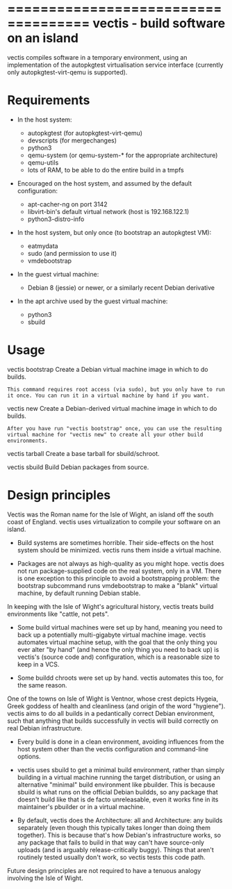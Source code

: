====================================
vectis - build software on an island
====================================

vectis compiles software in a temporary environment, using an
implementation of the autopkgtest virtualisation service interface
(currently only autopkgtest-virt-qemu is supported).

Requirements
============

* In the host system:
  - autopkgtest (for autopkgtest-virt-qemu)
  - devscripts (for mergechanges)
  - python3
  - qemu-system (or qemu-system-* for the appropriate architecture)
  - qemu-utils
  - lots of RAM, to be able to do the entire build in a tmpfs

* Encouraged on the host system, and assumed by the default configuration:
  - apt-cacher-ng on port 3142
  - libvirt-bin's default virtual network (host is 192.168.122.1)
  - python3-distro-info

* In the host system, but only once (to bootstrap an autopkgtest VM):
  - eatmydata
  - sudo (and permission to use it)
  - vmdebootstrap

* In the guest virtual machine:
  - Debian 8 (jessie) or newer, or a similarly recent Debian derivative

* In the apt archive used by the guest virtual machine:
  - python3
  - sbuild

Usage
=====

vectis bootstrap
    Create a Debian virtual machine image in which to do builds.

    This command requires root access (via sudo), but you only have to run
    it once. You can run it in a virtual machine by hand if you want.

vectis new
    Create a Debian-derived virtual machine image in which to do builds.

    After you have run "vectis bootstrap" once, you can use the resulting
    virtual machine for "vectis new" to create all your other build
    environments.

vectis tarball
    Create a base tarball for sbuild/schroot.

vectis sbuild
    Build Debian packages from source.

Design principles
=================

Vectis was the Roman name for the Isle of Wight, an island off the south
coast of England. vectis uses virtualization to compile your software
on an island.

* Build systems are sometimes horrible. Their side-effects on the host system
  should be minimized. vectis runs them inside a virtual machine.

* Packages are not always as high-quality as you might hope. vectis does
  not run package-supplied code on the real system, only in a VM. There
  is one exception to this principle to avoid a bootstrapping problem:
  the bootstrap subcommand runs vmdebootstrap to make a "blank" virtual
  machine, by default running Debian stable.

In keeping with the Isle of Wight's agricultural history, vectis
treats build environments like "cattle, not pets".

* Some build virtual machines were set up by hand, meaning you need to back
  up a potentially multi-gigabyte virtual machine image. vectis
  automates virtual machine setup, with the goal that the only thing you
  ever alter "by hand" (and hence the only thing you need to back up)
  is vectis's (source code and) configuration, which is a reasonable
  size to keep in a VCS.

* Some buildd chroots were set up by hand. vectis automates this too,
  for the same reason.

One of the towns on Isle of Wight is Ventnor, whose crest depicts Hygeia,
Greek goddess of health and cleanliness (and origin of the word "hygiene").
vectis aims to do all builds in a pedantically correct Debian environment,
such that anything that builds successfully in vectis will build correctly
on real Debian infrastructure.

* Every build is done in a clean environment, avoiding influences from
  the host system other than the vectis configuration and command-line
  options.

* vectis uses sbuild to get a minimal build environment, rather than
  simply building in a virtual machine running the target distribution,
  or using an alternative "minimal" build environment like pbuilder.
  This is because sbuild is what runs on the official Debian buildds,
  so any package that doesn't build like that is de facto unreleasable,
  even it works fine in its maintainer's pbuilder or in a virtual machine.

* By default, vectis does the Architecture: all and Architecture: any
  builds separately (even though this typically takes longer than doing
  them together). This is because that's how Debian's infrastructure
  works, so any package that fails to build in that way can't have
  source-only uploads (and is arguably release-critically buggy). Things
  that aren't routinely tested usually don't work, so vectis tests this
  code path.

Future design principles are not required to have a tenuous analogy
involving the Isle of Wight.

<!-- vim:set sw=4 sts=4 et: -->
